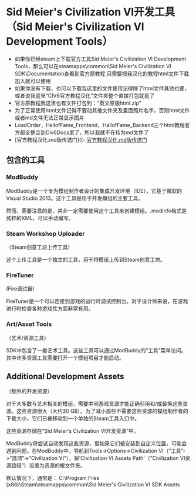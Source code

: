 # Sid Meier's Civilization VI开发工具（Sid Meier's Civilization VI Development Tools）
- 如果你已经steam上下载官方工具Sid Meier's Civilization VI Development Tools，那么可以在steamapps\common\Sid Meier's Civilization VI SDK\Documentation查看到官方原教程,只需要把我汉化的教程html文件下载加入就可以使用
- 如果你没有下载，也可以下载我这里的文件使用记得除了html文件其他也要，或者说我这里“CIV6官方教程汉化”文件夹整个直接打包就是了
- 官方原教程我这里也有文件打包到：“英文原版html.zip”
- 为了正常使用html文件记得不要动其他文件夹及里面照片名字，否则html文件或者md文件无法正常显示图片
- LoadOrder，HallofFame_Frontend，HallofFame_Backend三个html教程官方都全整合到Civ6Docs里了，所以我就不在转为md文件了
- [官方教程汉化.md版传送门]((- [官方教程汉化.md版传送门](CIV6官方教程汉化/Civ6Docs.md)

## 包含的工具

### ModBuddy

ModBuddy是一个专为模组制作者设计的集成开发环境（IDE），它基于微软的Visual Studio 2013。这个工具是用于开发模组的主要工具。

然而，需要注意的是，并非一定需要使用这个工具来创建模组。.modinfo格式是纯粹的XML，可以手动编写。

### Steam Workshop Uploader

（Steam创意工坊上传工具）

这个上传工具是一个独立的工具，用于将模组上传到Steam创意工坊。

### FireTuner

(Fire调试器)

FireTuner是一个可以连接到游戏的运行时调试控制台。对于设计师来说，在游戏进行时检查各种游戏性方面非常有用。

### Art/Asset Tools

（艺术/资源工具）

SDK中包含了一套艺术工具。这些工具可以通过ModBuddy的“工具”菜单访问。其中许多资源工具需要打开一个模组项目才能启动。

## Additional Development Assets

（额外的开发资源）

对于大多数与艺术相关的模组，需要中间游戏资源才能正确引用和/或替换这些资源。这些资源很大（大约30 GB）。为了减小那些不需要这些资源的模组制作者的下载大小，它们已被移动到一个单独的Steam工具入口中。

这些资源存储在“Sid Meier's Civilization VI开发资源”中。

ModBuddy将尝试自动发现这些资源，但如果它们被安装到自定义位置，可能会遇到问题。在ModBuddy中，导航到Tools->Options->Civilization VI（“工具”->“选项”->“Civilization VI”），将'Civilization VI Assets Path'（“Civilization VI资源路径”）设置为资源的根文件夹。

默认情况下，通常是： C:\Program Files (x86)\Steam\steamapps\common\Sid Meier's Civilization VI SDK Assets
